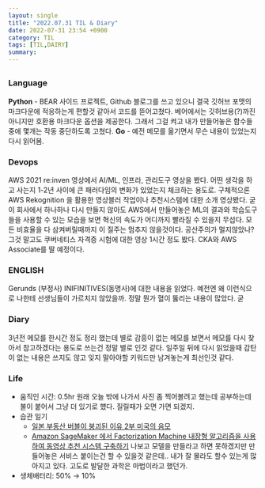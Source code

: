 ```yaml
---
layout: single
title: "2022.07.31 TIL & Diary"
date: 2022-07-31 23:54 +0900
category: TIL
tags: [TIL,DAIRY]
summary: 
---
```

## 
### Language
**Python** - BEAR 사이드 프로젝트, Github 블로그를 쓰고 있으니 결국 깃허브 포맷의 마크다운에 적응하는게 편할것 같아서 코드를 뜯어고쳤다. 베어에서는 깃허브용(?)까진 아니지만 호환용 마크다운 옵션을 제공한다. 그래서 그걸 켜고 내가 만들어놓은 함수들 중에 몇개는 작동 중단하도록 고쳤다.
**Go** - 예전 메모를 옮기면서 무슨 내용이 있었는지 다시 읽어봄.
### Devops
AWS 2021 re:inven 영상에서 AI/ML, 인프라, 관리도구 영상을 봤다. 어떤 생각을 하고 사는지 1-2년 사이에 큰 패러다임의 변화가 있었는지 체크하는 용도로. 구체적으론 AWS Rekognition 을 활용한 영상블러 작업이나 추천시스템에 대한 소개 영상봤다. 굳이 회사에서 하나하나 다시 만들지 않아도 AWS에서 만들어놓은 ML의 결과와 학습도구들을 사용할 수 있는 모습을 보면 혁신의 속도가 어디까지 빨라질 수 있을지 무섭다. 모든 비효율을 다 삼켜버릴때까지 이 질주는 멈추지 않을것이다. 공산주의가 멀지않았나? 그것 말고도 쿠버네티스 자격증 시험에 대한 영상 1시간 정도 봤다. CKA와 AWS Associate를 딸 예정이다.
### ENGLISH
Gerunds (부정사) INIFINITIVES(동명사)에 대한 내용을 읽었다. 예전엔 왜 이런식으로 나한테 선생님들이 가르치지 않았을까. 정말 뭔가 혈이 뚫리는 내용이 많았다. 굳
### Diary
3년전 메모를 한시간 정도 정리 했는데 별로 감흥이 없는 메모를 보면서 메모를 다시 찾아서 참고하겠다는 용도로 쓰는건 정말 별로 인것 같다. 일주일 뒤에 다시 읽었을때 감탄이 없는 내용은 쓰지도 않고 잊지 말아야할 키워드만 남겨놓는게 최선인것 같다.
### Life
- 움직인 시간: 0.5hr 원래 오늘 밖에 나가서 사진 좀 찍어볼려고 했는데 공부하는데 불이 붙어서 그냥 더 있기로 헀다. 질릴때가 오면 가면 되겠지.
- 습관 일기
  - [일본 부동산 버블이 붕괴된 이유 2부 미국의 음모](https://www.youtube.com/watch?v=yxBTX7y4q6A)
  - [Amazon SageMaker 에서 Factorization Machine 내장형 알고리즘을 사용하여 동영상 추천 시스템 구축하기](https://www.youtube.com/watch?v=Un-QxRyLhQg) 나보고 모델을 만들라고 하면 못하겠지만 만들어놓은 서비스 붙이는건 할 수 있을것 같은데.. 내가 잘 몰라도 할수 있는게 많아지고 있다. 고도로 발달한 과학은 마법이라고 했던가.
- 생체배터리: 50% → 10%